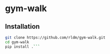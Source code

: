 # gym-walk

## Installation

```bash
git clone https://github.com/rldm/gym-walk.git
cd gym-walk
pip install .```